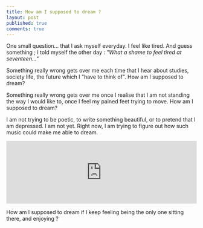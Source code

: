 ```yaml
---
title: How am I supposed to dream ?
layout: post
published: true
comments: true
---
```

One small question… that I ask myself everyday. I feel like tired. And guess something ; I told myself the other day : *"What a shame to feel tired at seventeen…"*

Something really wrong gets over me each time that I hear about studies, society life, the future which I "have to think of". How am I supposed to dream?

Something really wrong gets over me once I realise that I am not standing the way I would like to, once I feel my pained feet trying to move. How am I supposed to dream?

I am not trying to be poetic, to write something beautiful, or to pretend that I am depressed. I am not yet. Right now, I am trying to figure out how such music could make me able to dream.

<iframe width="100%" height="166" scrolling="no" frameborder="no" src="https://w.soundcloud.com/player/?url=https%3A//api.soundcloud.com/tracks/23349644"> </iframe>

How am I supposed to dream if I keep feeling being the only one sitting there, and enjoying ?